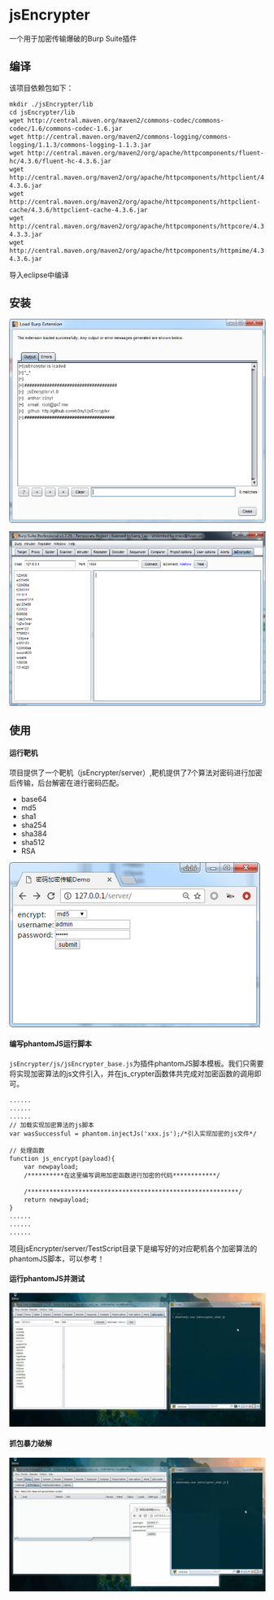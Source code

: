 # jsEncrypter
一个用于加密传输爆破的Burp Suite插件

## 编译

该项目依赖包如下：

```
mkdir ./jsEncrypter/lib
cd jsEncrypter/lib 
wget http://central.maven.org/maven2/commons-codec/commons-codec/1.6/commons-codec-1.6.jar
wget http://central.maven.org/maven2/commons-logging/commons-logging/1.1.3/commons-logging-1.1.3.jar
wget http://central.maven.org/maven2/org/apache/httpcomponents/fluent-hc/4.3.6/fluent-hc-4.3.6.jar
wget http://central.maven.org/maven2/org/apache/httpcomponents/httpclient/4.3.6/httpclient-4.3.6.jar
wget http://central.maven.org/maven2/org/apache/httpcomponents/httpclient-cache/4.3.6/httpclient-cache-4.3.6.jar
wget http://central.maven.org/maven2/org/apache/httpcomponents/httpcore/4.3.3/httpcore-4.3.3.jar
wget http://central.maven.org/maven2/org/apache/httpcomponents/httpmime/4.3.6/httpmime-4.3.6.jar
```

导入eclipse中编译

## 安装

![加载](./doc/load.png)

![加载](./doc/tab.png)

## 使用
#### 运行靶机
项目提供了一个靶机（jsEncrypter/server）,靶机提供了7个算法对密码进行加密后传输，后台解密在进行密码匹配。

* base64
* md5
* sha1
* sha254
* sha384
* sha512
* RSA

![靶机](./doc/server.png)

#### 编写phantomJS运行脚本

`jsEncrypter/js/jsEncrypter_base.js`为插件phantomJS脚本模板。我们只需要将实现加密算法的js文件引入，并在js_crypter函数体共完成对加密函数的调用即可。

````
......
......
......
// 加载实现加密算法的js脚本
var wasSuccessful = phantom.injectJs('xxx.js');/*引入实现加密的js文件*/

// 处理函数
function js_encrypt(payload){
	var newpayload;
	/**********在这里编写调用加密函数进行加密的代码************/

	/**********************************************************/
	return newpayload;
}
......
......
......
````

项目jsEncrypter/server/TestScript目录下是编写好的对应靶机各个加密算法的phantomJS脚本，可以参考！

#### 运行phantomJS并测试
![运行phantomJS并测试](./doc/test.gif)

#### 抓包暴力破解
![抓包暴力破解](./doc/crack.gif)

